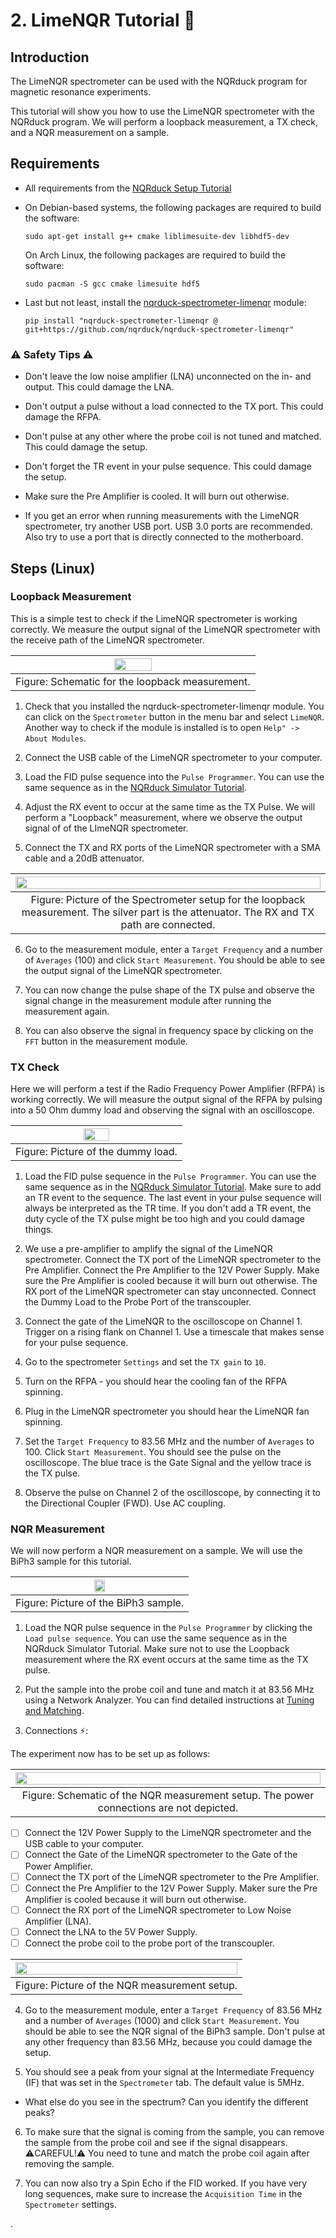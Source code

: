 # 2. LimeNQR Tutorial 🦆
## Introduction
The LimeNQR spectrometer can be used with the NQRduck program for magnetic resonance experiments.

This tutorial will show you how to use the LimeNQR spectrometer with the NQRduck program. We will perform a loopback measurement, a TX check, and a NQR measurement on a sample. 

## Requirements
- All requirements from the [NQRduck Setup Tutorial](0_NQRduck_Setup.md)

- On Debian-based systems, the following packages are required to build the software:

    ```
    sudo apt-get install g++ cmake liblimesuite-dev libhdf5-dev
    ```

    On Arch Linux, the following packages are required to build the software:

    ```
    sudo pacman -S gcc cmake limesuite hdf5
    ```
- Last but not least, install the [nqrduck-spectrometer-limenqr](https://github.com/nqrduck/nqrduck-spectrometer-limenqr) module:

    ```
    pip install "nqrduck-spectrometer-limenqr @ git+https://github.com/nqrduck/nqrduck-spectrometer-limenqr"
    ```

### ⚠️ Safety Tips ⚠️
- Don't leave the low noise amplifier (LNA) unconnected on the in- and output. This could damage the LNA.

- Don't output a pulse without a load connected to the TX port. This could damage the RFPA.

- Don't pulse at any other where the probe coil is not tuned and matched. This could damage the setup.

- Don't forget the TR event in your pulse sequence. This could damage the setup.

- Make sure the Pre Amplifier is cooled. It will burn out otherwise.

- If you get an error when running measurements with the LimeNQR spectrometer, try another USB port. USB 3.0 ports are recommended. Also try to use a port that is directly connected to the motherboard.

## Steps (Linux)
### Loopback Measurement
This is a simple test to check if the LimeNQR spectrometer is working correctly. We measure the output signal of the LimeNQR spectrometer with the receive path of the LimeNQR spectrometer.

| <img src="Figures/2_loopback_schematic.png" width=40%> |
|:--:| 
| Figure: Schematic for the loopback measurement.|

1. Check that you installed the nqrduck-spectrometer-limenqr module. You can click on the `Spectrometer` button in the menu bar and select `LimeNQR`. Another way to check if the module is installed is to open `Help" -> About Modules`.

2. Connect the USB cable of the LimeNQR spectrometer to your computer. 

3. Load the FID pulse sequence into the `Pulse Programmer`. You can use the same sequence as in the [NQRduck Simulator Tutorial](1_Simulator.md).

4. Adjust the RX event to occur at the same time as the TX Pulse. We will perform a "Loopback" measurement, where we observe the output signal of of the LImeNQR spectrometer.

5. Connect the TX and RX ports of the LimeNQR spectrometer with a SMA cable and a 20dB attenuator.

| <img src="Figures/2_Loopback.png" width=100%> |
|:--:| 
| Figure: Picture of the Spectrometer setup for the loopback measurement. The silver part is the attenuator. The RX and TX path are connected.|

6. Go to the measurement module, enter a `Target Frequency` and a number of `Averages` (100) and  click `Start Measurement`. You should be able to see the output signal of the LimeNQR spectrometer.

7. You can now change the pulse shape of the TX pulse and observe the signal change in the measurement module after running the measurement again.

8. You can also observe the signal in frequency space by clicking on the `FFT` button in the measurement module.

### TX Check
Here we will perform a test if the Radio Frequency Power Amplifier (RFPA) is working correctly. We will measure the output signal of the RFPA by pulsing into a 50 Ohm dummy load and observing the signal with an oscilloscope. 

| <img src="Figures/2_dummy_load.jpg" width=40%> |
|:--:|
| Figure: Picture of the dummy load.|

1. Load the FID pulse sequence in the `Pulse Programmer`. You can use the same sequence as in the [NQRduck Simulator Tutorial](1_Simulator.md). Make sure to add an TR event to the sequence. The last event in your pulse sequence will always be interpreted as the TR time. If you don't add a TR event, the duty cycle of the TX pulse might be too high and you could damage things. 

2. We use a pre-amplifier to amplify the signal of the LimeNQR spectrometer. Connect the TX port of the LimeNQR spectrometer to the Pre Amplifier. Connect the Pre Amplifier to the 12V Power Supply. Make sure the Pre Amplifier is cooled because it will burn out otherwise. The RX port of the LimeNQR spectrometer can stay unconnected. Connect the Dummy Load to the Probe Port of the transcoupler. 

3. Connect the gate of the LimeNQR to the oscilloscope on Channel 1. Trigger on a rising flank on Channel 1. Use a timescale that makes sense for your pulse sequence.

4. Go to the spectrometer `Settings` and set the `TX gain` to `10`.

5. Turn on the RFPA - you should hear the cooling fan of the RFPA spinning.

6. Plug in the LimeNQR spectrometer you should hear the LimeNQR fan spinning.

7. Set the `Target Frequency` to 83.56 MHz and the number of `Averages` to 100. Click `Start Measurement`. You should see the pulse on the oscilloscope. The blue trace is the Gate Signal and the yellow trace is the TX pulse.

8. Observe the pulse on Channel 2 of the oscilloscope, by connecting it to the Directional Coupler (FWD). Use AC coupling. 

### NQR Measurement
We will now perform a NQR measurement on a sample. We will use the BiPh3 sample for this tutorial.

| <img src="Figures/2_BiPh3.jpg" width=25%> |
|:--:|
| Figure: Picture of the BiPh3 sample. |

1. Load the NQR pulse sequence in the `Pulse Programmer` by clicking the `Load pulse sequence`. You can use the same sequence as in the NQRduck Simulator Tutorial. Make sure not to use the Loopback measurement where the RX event occurs at the same time as the TX pulse.

2. Put the sample into the probe coil and tune and match it at 83.56 MHz using a Network Analyzer. You can find detailed instructions at [Tuning and Matching](###Tuning-and-Matching).

3. Connections ⚡: 

The experiment now has to be set up as follows:

| <img src="Figures/2_measurement_schematic.png" width=100%> |
|:--:|
| Figure: Schematic of the NQR measurement setup. The power connections are not depicted. |

- [ ] Connect the 12V Power Supply to the LimeNQR spectrometer and the USB cable to your computer.
- [ ] Connect the Gate of the LimeNQR spectrometer to the Gate of the Power Amplifier.
- [ ] Connect the TX port of the LimeNQR spectrometer to the Pre Amplifier.
- [ ] Connect the Pre Amplifier to the 12V Power Supply. Maker sure the Pre Amplifier is cooled because it will burn out otherwise.
- [ ] Connect the RX port of the LimeNQR spectrometer to Low Noise Amplifier (LNA).
- [ ] Connect the LNA to the 5V Power Supply.
- [ ] Connect the probe coil to the probe port of the transcoupler.

| <img src="Figures/2_fullmeas_pic.jpg" width=100%> |
|:--:|
| Figure: Picture of the NQR measurement setup. |

4. Go to the measurement module, enter a `Target Frequency` of 83.56 MHz and a number of `Averages` (1000) and  click `Start Measurement`. You should be able to see the NQR signal of the BiPh3 sample. Don't pulse at any other frequency than 83.56 MHz, because you could damage the setup.

5. You should see a peak from your signal at the Intermediate Frequency (IF) that was set in the `Spectrometer` tab. The default value is 5MHz. 

-  What else do you see in the spectrum? Can you identify the different peaks?

6. To make sure that the signal is coming from the sample, you can remove the sample from the probe coil and see if the signal disappears.
⚠️CAREFUL!⚠️ You need to tune and match the probe coil again after removing the sample.

7. You can now also try a Spin Echo if the FID worked. If you have very long sequences, make sure to increase the `Acquisition Time` in the `Spectrometer` settings.










.




